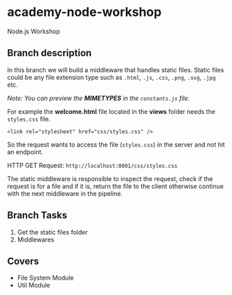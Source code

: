 # academy-node-workshop

Node.js Workshop

## Branch description

In this branch we will build a middleware that handles static files. Static files could be any file extension type such as  `.html`, `.js`, `.css`, `.png`, `.svg`, `.jpg` etc.

_Note: You can preview the __MIMETYPES__ in the `constants.js` file._

For example the __welcome.html__ file located in the __views__ folder needs the `styles.css` file.

```
<link rel="stylesheet" href="css/styles.css" />
```

So the request wants to access the file (`styles.css`) in the server and not hit an endpoint.

HTTP GET Request: `http://localhost:8001/css/styles.css`

The static middleware is responsible to inspect the request, check if the request is for a file and if it is, return the file to the client otherwise continue with the next middleware in the pipeline.

## Branch Tasks

1. Get the static files folder
2. Middlewares

## Covers

- File System Module
- Util Module
